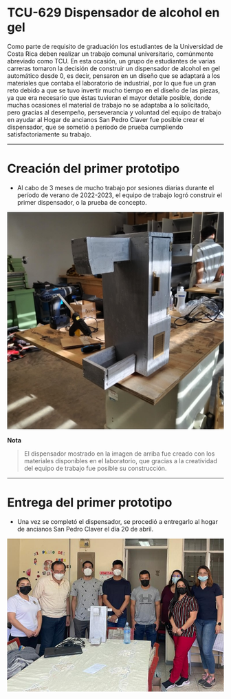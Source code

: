 # TCU-629 Dispensador de alcohol en gel

Como parte de requisito de graduación los estudiantes de la Universidad de Costa Rica deben realizar un trabajo comunal universitario, comúnmente abreviado como TCU. En esta ocasión, un grupo de estudiantes de varias carreras tomaron la decisión de construir un dispensador de alcohol en gel automático desde 0, es decir, pensaron en un diseño que se adaptará a los materiales que contaba el laboratorio de industrial, por lo que fue un gran reto debido a que se tuvo invertir mucho tiempo en el diseño de las piezas, ya que era necesario que éstas tuvieran el mayor detalle posible, donde muchas ocasiones el material de trabajo no se adaptaba a lo solicitado, pero gracias al desempeño, perseverancia y voluntad del equipo de trabajo en ayudar al Hogar de ancianos San Pedro  Claver fue posible crear el dispensador, que se sometió a período de prueba cumpliendo satisfactoriamente su trabajo.

--- 
# Creación del primer prototipo
- Al cabo de 3 meses de mucho trabajo por sesiones diarias durante el período de verano de 2022-2023, el equipo de trabajo logró construir el primer dispensador, o la prueba de concepto.

![App Screenshot](https://github.com/JosueC07183/TCU-629/blob/main/images/I_prototipo.jpeg)

**Nota**
> El dispensador mostrado en la imagen de arriba fue creado con los materiales disponibles en el laboratorio, que gracias a la creatividad del equipo de trabajo fue posible su construcción.

---
# Entrega del primer prototipo
- Una vez se completó el dispensador, se procedió a entregarlo al hogar de ancianos San Pedro Claver el día 20 de abril.

![App Screenshot](https://github.com/JosueC07183/TCU-629/blob/main/images/entrega_primer_dispensador.jpeg)
